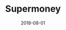 ---
title: Supermoney
description: Restyling of the page blog page of the Italian most used price comparison website.
client: Supermoney
role: Lead Interface Designer
skills:
  - Product Design
  - User Experience
  - User Interface
  - Interaction Design
platform: Web
date: 2018-08-01
finished: true
permalink: false
thumbnail: src/static/work/supermoney.jpg
eleventyExcludeFromCollections: true
---